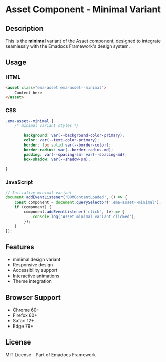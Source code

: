 # Asset Component - Minimal Variant

## Description
This is the **minimal** variant of the Asset component, designed to integrate seamlessly with the Emadocs Framework's design system.

## Usage

### HTML
```html
<asset class="ema-asset ema-asset--minimal">
    Content here
</asset>
```

### CSS
```css
.ema-asset--minimal {
    /* minimal variant styles */
    
        background: var(--background-color-primary);
        color: var(--text-color-primary);
        border: 1px solid var(--border-color);
        border-radius: var(--border-radius-md);
        padding: var(--spacing-sm) var(--spacing-md);
        box-shadow: var(--shadow-sm);
    
}
```

### JavaScript
```javascript
// Initialize minimal variant
document.addEventListener('DOMContentLoaded', () => {
    const component = document.querySelector('.ema-asset--minimal');
    if (component) {
        component.addEventListener('click', (e) => {
            console.log('Asset minimal variant clicked');
        });
    }
});
```

## Features
- minimal design variant
- Responsive design
- Accessibility support
- Interactive animations
- Theme integration

## Browser Support
- Chrome 60+
- Firefox 60+
- Safari 12+
- Edge 79+

## License
MIT License - Part of Emadocs Framework

